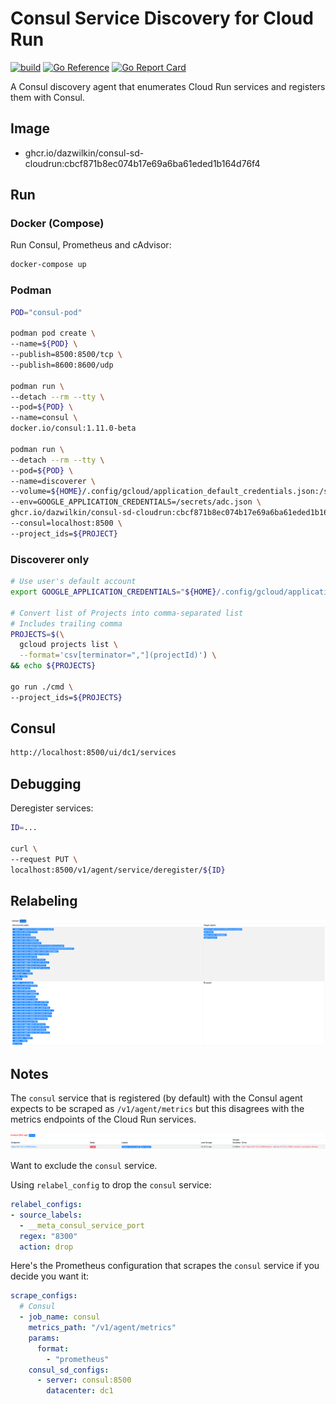 # Consul Service Discovery for Cloud Run

[![build](https://github.com/DazWilkin/consul-sd-cloudrun/actions/workflows/build.yaml/badge.svg)](https://github.com/DazWilkin/consul-sd-cloudrun/actions/workflows/build.yaml)
[![Go Reference](https://pkg.go.dev/badge/github.com/DazWilkin/consul-sd-cloudrun.svg)](https://pkg.go.dev/github.com/DazWilkin/consul-sd-cloudrun)
[![Go Report Card](https://goreportcard.com/badge/github.com/dazwilkin/consul-sd-cloudrun)](https://goreportcard.com/report/github.com/dazwilkin/consul-sd-cloudrun)

A Consul discovery agent that enumerates Cloud Run services and registers them with Consul.

## Image

+ ghcr.io/dazwilkin/consul-sd-cloudrun:cbcf871b8ec074b17e69a6ba61eded1b164d76f4

## Run

### Docker (Compose)

Run Consul, Prometheus and cAdvisor:

```bash
docker-compose up
```

### Podman

```bash
POD="consul-pod"

podman pod create \
--name=${POD} \
--publish=8500:8500/tcp \
--publish=8600:8600/udp 

podman run \
--detach --rm --tty \
--pod=${POD} \
--name=consul \
docker.io/consul:1.11.0-beta

podman run \
--detach --rm --tty \
--pod=${POD} \
--name=discoverer \
--volume=${HOME}/.config/gcloud/application_default_credentials.json:/secrets/adc.json \
--env=GOOGLE_APPLICATION_CREDENTIALS=/secrets/adc.json \
ghcr.io/dazwilkin/consul-sd-cloudrun:cbcf871b8ec074b17e69a6ba61eded1b164d76f4 \
--consul=localhost:8500 \
--project_ids=${PROJECT}
```

### Discoverer only

```bash
# Use user's default account
export GOOGLE_APPLICATION_CREDENTIALS="${HOME}/.config/gcloud/application_default_credentials.json"

# Convert list of Projects into comma-separated list
# Includes trailing comma
PROJECTS=$(\
  gcloud projects list \
  --format='csv[terminator=","](projectId)') \
&& echo ${PROJECTS}

go run ./cmd \
--project_ids=${PROJECTS}
```

## Consul

```bash
http://localhost:8500/ui/dc1/services
```


## Debugging

Deregister services:

```bash
ID=...

curl \
--request PUT \
localhost:8500/v1/agent/service/deregister/${ID}
```

## Relabeling

![relabeling](/images/relabeling.png)

## Notes

The `consul` service that is registered (by default) with the Consul agent expects to be scraped as `/v1/agent/metrics` but this disagrees with the metrics endpoints of the Cloud Run services.

![`consul` service](/images/consulservice.png)

Want to exclude the `consul` service.

Using `relabel_config` to drop the `consul` service:

```YAML
relabel_configs:
- source_labels:
  - __meta_consul_service_port
  regex: "8300"
  action: drop
```

Here's the Prometheus configuration that scrapes the `consul` service if you decide you want it:

```YAML
scrape_configs:
  # Consul
  - job_name: consul
    metrics_path: "/v1/agent/metrics"
    params:
      format:
        - "prometheus"
    consul_sd_configs:
      - server: consul:8500
        datacenter: dc1
```